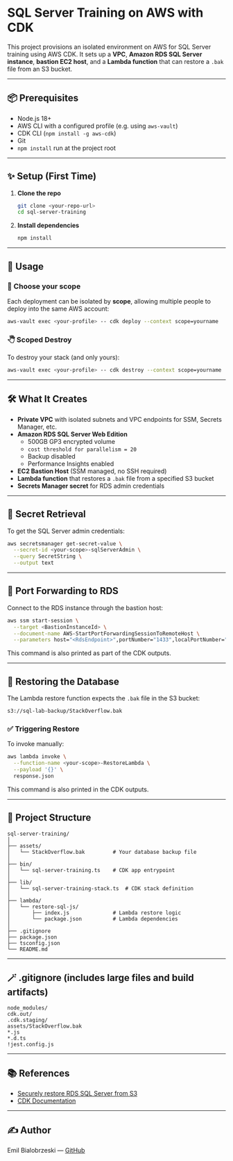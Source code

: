 # SQL Server Training on AWS with CDK

This project provisions an isolated environment on AWS for SQL Server training using AWS CDK. It sets up a **VPC**, **Amazon RDS SQL Server instance**, **bastion EC2 host**, and a **Lambda function** that can restore a `.bak` file from an S3 bucket.

---

## 📦 Prerequisites

- Node.js 18+
- AWS CLI with a configured profile (e.g. using `aws-vault`)
- CDK CLI (`npm install -g aws-cdk`)
- Git
- `npm install` run at the project root

---

## ✨ Setup (First Time)

1. **Clone the repo**

   ```bash
   git clone <your-repo-url>
   cd sql-server-training
   ```

2. **Install dependencies**

   ```bash
   npm install
   ```

---

## 💪 Usage

### 🧠 Choose your scope

Each deployment can be isolated by **scope**, allowing multiple people to deploy into the same AWS account:

```bash
aws-vault exec <your-profile> -- cdk deploy --context scope=yourname
```

### 🖑 Scoped Destroy

To destroy your stack (and only yours):

```bash
aws-vault exec <your-profile> -- cdk destroy --context scope=yourname
```

---

## 🛠️ What It Creates

- **Private VPC** with isolated subnets and VPC endpoints for SSM, Secrets Manager, etc.
- **Amazon RDS SQL Server Web Edition**
  - 500GB GP3 encrypted volume
  - `cost threshold for parallelism = 20`
  - Backup disabled
  - Performance Insights enabled
- **EC2 Bastion Host** (SSM managed, no SSH required)
- **Lambda function** that restores a `.bak` file from a specified S3 bucket
- **Secrets Manager secret** for RDS admin credentials

---

## 🔐 Secret Retrieval

To get the SQL Server admin credentials:

```bash
aws secretsmanager get-secret-value \
  --secret-id <your-scope>-sqlServerAdmin \
  --query SecretString \
  --output text
```

---

## 🔌 Port Forwarding to RDS

Connect to the RDS instance through the bastion host:

```bash
aws ssm start-session \
  --target <BastionInstanceId> \
  --document-name AWS-StartPortForwardingSessionToRemoteHost \
  --parameters host="<RdsEndpoint>",portNumber="1433",localPortNumber="1433"
```

This command is also printed as part of the CDK outputs.

---

## 💾 Restoring the Database

The Lambda restore function expects the `.bak` file in the S3 bucket:

```bash
s3://sql-lab-backup/StackOverflow.bak
```

### ✅ Triggering Restore

To invoke manually:

```bash
aws lambda invoke \
  --function-name <your-scope>-RestoreLambda \
  --payload '{}' \
  response.json
```

This command is also printed in the CDK outputs.

---

## 📁 Project Structure

```
sql-server-training/
│
├── assets/
│   └── StackOverflow.bak         # Your database backup file
│
├── bin/
│   └── sql-server-training.ts    # CDK app entrypoint
│
├── lib/
│   └── sql-server-training-stack.ts  # CDK stack definition
│
├── lambda/
│   └── restore-sql-js/
│       ├── index.js              # Lambda restore logic
│       └── package.json          # Lambda dependencies
│
├── .gitignore
├── package.json
├── tsconfig.json
└── README.md
```

---

## 🪄 .gitignore (includes large files and build artifacts)

```
node_modules/
cdk.out/
.cdk.staging/
assets/StackOverflow.bak
*.js
*.d.ts
!jest.config.js
```

---

## 📚 References

- [Securely restore RDS SQL Server from S3](https://docs.aws.amazon.com/dms/latest/sbs/chap-manageddatabases.sql-server-rds-sql-server-full-load-backup-restore.html)
- [CDK Documentation](https://docs.aws.amazon.com/cdk/v2/guide/home.html)

---

## ✍️ Author

Emil Bialobrzeski — [GitHub](https://github.com/<your-username>)


